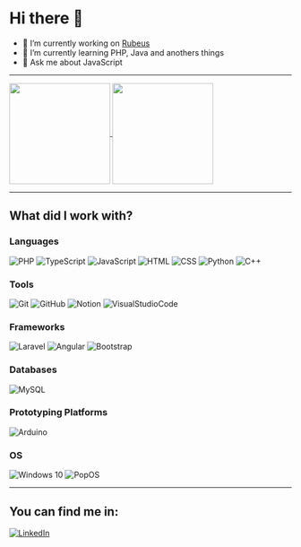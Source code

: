 # Hi there 👋

- 🔭 I’m currently working on [Rubeus](https://github.com/rubeus-tecnologia-e-inovacao)
- 🌱 I’m currently learning PHP, Java and anothers things
- 💬 Ask me about JavaScript


---
<a href="https://github.com/ViniciusVenturaM">
  <img align="center" height="180rem" src="https://github-readme-stats.vercel.app/api?username=ViniciusVenturaM&show_icons=true&theme=dracula">
</a>
<a href="https://github.com/ViniciusVenturaM">
  <img align="center" height="180rem" src="https://github-readme-stats.vercel.app/api/top-langs/?username=ViniciusVenturaM&layout=compact&theme=dracula">
</a>



---



## What did I work with?
### Languages 

![PHP](https://img.shields.io/badge/php-%23777BB4.svg?style=for-the-badge&logo=php&logoColor=white)
![TypeScript](https://img.shields.io/badge/TypeScript-007ACC?style=for-the-badge&logo=typescript&logoColor=white)
![JavaScript](https://img.shields.io/badge/javascript-%23323330.svg?style=for-the-badge&logo=javascript&logoColor=%23F7DF1E)
![HTML](https://img.shields.io/badge/HTML5-E34F26?style=for-the-badge&logo=html5&logoColor=white)
![CSS](https://img.shields.io/badge/CSS3-1572B6?style=for-the-badge&logo=css3&logoColor=white)
![Python](https://img.shields.io/badge/python-3670A0?style=for-the-badge&logo=python&logoColor=ffdd54)
![C++](https://img.shields.io/badge/C%2B%2B-00599C?style=for-the-badge&logo=c%2B%2B&logoColor=white)

### Tools
![Git](https://img.shields.io/badge/git-%23F05033.svg?style=for-the-badge&logo=git&logoColor=white)
![GitHub](https://img.shields.io/badge/github-%23121011.svg?style=for-the-badge&logo=github&logoColor=white)
![Notion](https://img.shields.io/badge/Notion-%23000000.svg?style=for-the-badge&logo=notion&logoColor=white)
![VisualStudioCode](https://img.shields.io/badge/Visual_Studio_Code-0078D4?style=for-the-badge&logo=visual%20studio%20code&logoColor=white)

### Frameworks
![Laravel](https://img.shields.io/badge/Laravel-FF2D20?style=for-the-badge&logo=laravel&logoColor=white)
![Angular](https://img.shields.io/badge/Angular-DD0031?style=for-the-badge&logo=angular&logoColor=white)
![Bootstrap](https://img.shields.io/badge/Bootstrap-563D7C?style=for-the-badge&logo=bootstrap&logoColor=white)

### Databases

![MySQL](https://img.shields.io/badge/mysql-%2300f.svg?style=for-the-badge&logo=mysql&logoColor=white)

### Prototyping Platforms

![Arduino](https://img.shields.io/badge/Arduino-00979D?style=for-the-badge&logo=Arduino&logoColor=white)

### OS

![Windows 10](https://img.shields.io/badge/Windows-0078D6?style=for-the-badge&logo=windows&logoColor=white)
![PopOS](https://img.shields.io/badge/Pop!_OS-48B9C7?style=for-the-badge&logo=Pop!_OS&logoColor=white)

---

## You can find me in:

[![LinkedIn](https://img.shields.io/badge/vinícius-ventura-%230077B5.svg?style=for-the-badge&logo=linkedin&logoColor=white)](https://www.linkedin.com/in/vin%C3%ADcius-ventura-601072218/)
